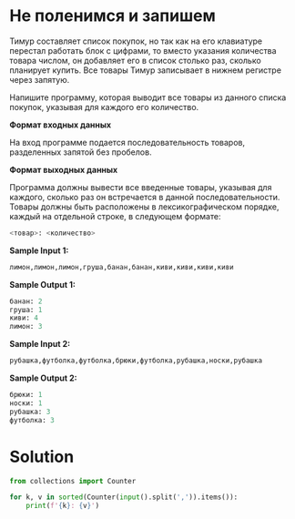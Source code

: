 # Не поленимся и запишем

Тимур составляет список покупок, но так как на его клавиатуре перестал работать блок с цифрами, то вместо указания
количества товара числом, он добавляет его в список столько раз, сколько планирует купить. Все товары Тимур записывает в
нижнем регистре через запятую.

Напишите программу, которая выводит все товары из данного списка покупок, указывая для каждого его количество.

**Формат входных данных**

На вход программе подается последовательность товаров, разделенных запятой без пробелов.

**Формат выходных данных**

Программа должны вывести все введенные товары, указывая для каждого, сколько раз он встречается в данной
последовательности. Товары должны быть расположены в лексикографическом порядке, каждый на отдельной строке, в следующем
формате:

```python
<товар>: <количество>
```

**Sample Input 1:**

```python
лимон,лимон,лимон,груша,банан,банан,киви,киви,киви,киви
```

**Sample Output 1:**

```python
банан: 2
груша: 1
киви: 4
лимон: 3
```

**Sample Input 2:**

```python
рубашка,футболка,футболка,брюки,футболка,рубашка,носки,рубашка
```

**Sample Output 2:**

```python
брюки: 1
носки: 1
рубашка: 3
футболка: 3
```

# Solution

```python
from collections import Counter

for k, v in sorted(Counter(input().split(',')).items()):
    print(f'{k}: {v}')
```